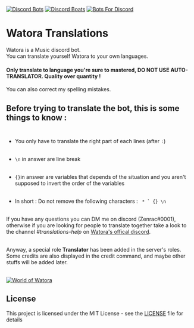 [![Discord Bots](https://discordbots.org/api/widget/220644154177355777.svg)](https://discordbots.org/bot/220644154177355777)
[![Discord Boats](https://discord.boats/api/widget/220644154177355777)](https://discordboats.xyz/bot/220644154177355777)
[![Bots For Discord](https://botsfordiscord.com/api/bot/220644154177355777/widget)](https://botsfordiscord.com/bots/220644154177355777)
# Watora Translations

Watora is a Music discord bot.<br>
You can translate yourself Watora to your own languages.<br>
#### Only translate to language you're sure to mastered, DO NOT USE AUTO-TRANSLATOR. Quality over quantity !
You can also correct my spelling mistakes.<br>

## Before trying to translate the bot, this is some things to know :<br><br> 

- You only have to translate the right part of each lines (after `:`)<br><br>

- `\n` in answer are line break<br><br>

- ```{}```in answer are variables that depends of the situation and you aren't supposed to invert the order of the variables <br><br>

- In short : Do not remove the following characters : ``` * ` {} \n``` <br><br>
 
If you have any questions you can DM me on discord (Zenrac#0001), otherwise if you are looking for people to translate together take a look to the channel *#translations-help* on [Watora's offical discord](https://discord.gg/ArJgTpM "Watora's server").<br><br>

Anyway, a special role **Translator** has been added in the server's roles. Some credits are also displayed in the credit command, and maybe other stuffs will be added later.<br><br>

[![World of Watora](https://discordapp.com/api/guilds/268492317164437506/embed.png?style=banner2)](https://discord.gg/ArJgTpM)

## License

This project is licensed under the MIT License - see the [LICENSE](LICENSE) file for details
